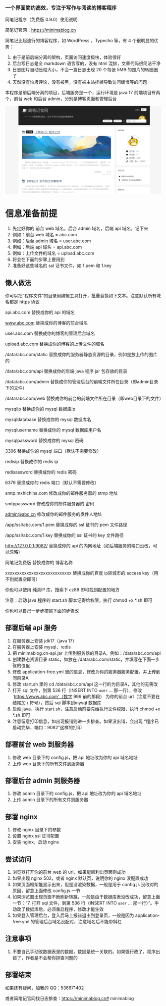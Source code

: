 ### 一个界面简约高效，专注于写作与阅读的博客程序

简笔记程序（免费版 0.9.0）使用说明

简笔记官网：https://minimablog.cn

简笔记比起流行的博客程序，如 WordPress ，Typecho 等，有 4 个很明显的优势：

1. 由于是前后端分离的架构，页面访问速度极快，体验很好
2. 后台写日志是全 markdown 语言写的，没有 html 混排，文章代码很简洁干净
3. 日志图片自动压缩大小，不会一篇日志出现 20 个每张 5MB 的照片的转圈圈了
4. 天然没有垃圾评论，没有被黑，没有被主站挂掉导致访问缓慢等的问题

本程序是前后端分离的项目，后端服务是一个，运行环境是 java 17
前端项目有两个，前台 web 和后台 admin，分别是博客页面和管理后台

![简笔记前台界面](%E5%9B%BE%E7%89%87.png)

# 信息准备前提
1. 先定好你的 前台 web 域名，后台 admin 域名，后端 api 域名，记下来
2. 例如：前台 web 域名 = abc.com
3. 例如：后台 admin 域名 = user.abc.com
4. 例如：后端 api 域名 = api.abc.com
5. 例如：上传文件的域名 = upload.abc.com
6. 将会在下面的步骤上要用到
7. 准备好这些域名的 ssl 证书文件，如 1.pem 和 1.key


## 懒人做法
你可以把“程序文件”的目录用编辑工具打开，批量替换如下文本。注意默认所有域名都是 https 协议

api.abc.com 替换成你的 api 的域名

www.abc.com 替换成你的博客的前台域名

user.abc.com 替换成你的博客的管理后台域名

upload.abc.com 替换成你的博客的上传文件的域名


/data/abc.com/static 替换成你的服务器静态资源的目录，例如是放上传的图片的

/data/abc.com/api 替换成你的后端 java 程序 jar 包存放的目录

/data/abc.com/admin 替换成你的管理后台的前端文件所在目录（即admin目录下的文件）

/data/abc.com/web 替换成你的前台的前端文件所在目录（即web目录下的文件）


mysqlip 替换成你的 mysql 数据库ip

mysqldatabase 替换成你的 mysql 数据库名

mysqlusername 替换成你的 mysql 数据库用户名

mysqlpassword 替换成你的 mysql 密码

3306 替换成你的 mysql 端口（默认不需要修改）


redisip 替换成你的 redis ip

redisassword 替换成你的 redis 密码

6379 替换成你的 redis 端口（默认不需要修改）


smtp.mxhichina.com 修改成你的邮件服务器的 stmp 地址

smtppassword 修改成你的邮件服务器的 密码

admin@abc.cn 修改成你的邮件服务的发件人地址


/app/ssl/abc.com/1.pem 替换成你的 ssl 证书的 pem 文件路径

/app/ssl/abc.com/1.key 替换成你的 ssl 证书的 key 文件路径

http://127.0.0.1:9082/ 替换成你的 api 的内网地址（如后端服务的端口没改，可以忽略）


简笔记免费版 替换成你的 博客名称

xxxxxxxxxxxxxxxxxxxxxxxxxxxx 替换成你的百度 ip转城市的 access key（用不到就置空即可）

你也可以使用 纯真IP 库，搜索下 cz88 即可找到配置的地方

注意：启动 java 程序的 start.sh 脚本记得给权限，执行 chmod +x *.sh 即可




你也可以自己一步步按照下面的步骤改

## 部署后端 api 服务
1. 在服务器上安装 jdk17（java 17）
2. 在服务器上安装 mysql，redis
3. 把 minimablog.cn-api.jar 上传到服务器的目录A，例如：/data/abc.com/api
4. 创建静态资源目录 static，如放在 /data/abc.com/static，并填写在下面一步骤的值里
5. 修改 application-free.yml 里的信息，修改为你的服务器服务配置，并上传到同目录A
6. 修改 start.sh 里的 cd /data/abc.com/api 这一行的为目录A，其他的无需改
7. 打开 sql 文件，到第 536 行（INSERT INTO `user` ... 那一行），修改 'https://www.abc.com'（数字 999 前的那段） 为你的前台 url（注意不要在结尾加 / 符号），然后 sql 脚本到mysql 数据库
8. 启动 java，执行 start.sh，注意启动前要先给执行文件权限，执行 chmod +x *.sh 即可
9. 注意留意打印信息，如出现报错则进一步排查。如果没出错，会出现 “程序已启动完毕，端口：9082”这样的打印


## 部署前台 web 到服务器
1. 修改 web 目录下的 config.js，把 api 地址改为你的 api 域名地址
2. 上传 web 目录下的所有文件到服务器


## 部署后台 admin 到服务器
1. 修改 admin 目录下的 config.js，把 api 地址改为你的 api 域名地址
2. 上传 admin 目录下的所有文件到服务器


## 部署 nginx
1. 修改 nginx 目录下的参数
2. 设置 nginx ssl 证书配置
3. 安装 nginx，启动 nginx


## 尝试访问
1. 浏览器打开你的前台 web 的 url，如果能顺利出页面则成功
2. 如果出现 nginx 502，或者 nginx 默认页，说明你的 nginx 没配置成功
3. 如果页面框架能显示出来，但是没渲染数据，一般是用于 config.js 没改对的原因，留意上面修改 config.js 一节
4. 如果浏览器出现页面不断刷新转跳，一般是由于数据库表没改成功，留意上面一节：“7. 打开 sql 文件，到第 536 行（INSERT INTO `user` ... 那一行）”。手动改了数据库后，必须重启程序，修改才能生效
5. 如果登入管理后台，登入后马上报错退出到登录页，一般是因为 application-free.yml 的管理后台域名没配对，注意域名后不能带斜杠

## 注意事项
1. 不要自己手动改数据表里的数据，数据是统一关联的。如果强行改了，程序出错了，作者是不会帮你排查问题的

## 部署结束
如果还有疑问，加我的 QQ：536671402

或者简笔记官网找日志排查：https://minimablog.cn# minimablog

